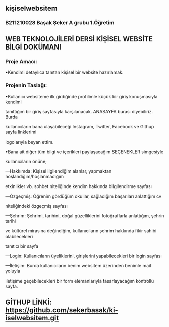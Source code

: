 ## kişiselwebsitem

### B211210028 Başak Şeker A grubu 1.Öğretim

 
## WEB TEKNOLOJİLERİ DERSİ KİŞİSEL WEBSİTE BİLGİ DOKÜMANI
    
       
### Proje Amacı:

 •Kendimi detaylıca tanıtan kişisel bir website hazırlamak.
 
### Projenin Taslağı:

 •Kullanıcı websiteme ilk girdiğinde profilimle küçük bir giriş konuşmasıyla kendimi 
 
tanıttığım bir giriş sayfasıyla karşılanacak. ANASAYFA burası diyebiliriz. Burda 

kullanıcıların bana ulaşabileceği Instagram, Twitter, Facebook ve Githup sayfa linklerimi

logolarıyla beyan ettim. 

 •Bana ait diğer tüm bilgi ve içerikleri paylaşacağım SEÇENEKLER simgesiyle 
 
kullanıcıların önüne;

 —Hakkımda: Kişisel ilgilendiğim alanlar, yapmaktan hoşlandığım/hoşlanmadığım 
 
etkinlikler vb. sohbet niteliğinde kendim hakkında bilgilendirme sayfası

 —Özgeçmiş: Öğrenim gördüğüm okullar, sağladığım başarıları anlattığım cv 
 
niteliğindeki özgeçmiş sayfası

 —Şehrim: Şehrimi, tarihini, doğal güzelliklerini fotoğraflarla anlattığım, şehrin tarihi 
 
ve kültürel mirasına değindiğim, kullanıcıların şehrim hakkında fikir sahibi olabilecekleri 

tanıtıcı bir sayfa

 —Login: Kullanıcıların üyeliklerini, girişlerini yapabilecekleri bir login sayfası
 
 —İletişim: Burda kullanıcıların benim websitem üzerinden benimle mail yoluyla 
 
iletişime geçebilecekleri bir form elemanlarıyla tasarlayacağım kontrollü sayfa.


## GİTHUP LİNKİ: https://github.com/sekerbasak/ki-iselwebsitem.git
